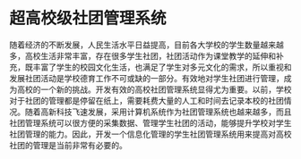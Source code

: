 # 超高校级社团管理系统

随着经济的不断发展，人民生活水平日益提高，目前各大学校的学生数量越来越多，高校生活非常丰富，存在很多学生社团，社团活动作为课堂教学的延伸和补充，既丰富了学生的校园文化生活，也满足了学生对多元文化的需求，所以重视和发展社团活动是学校德育工作不可或缺的一部分。有效地对学生社团进行管理，成为高校的一个新的挑战。开发有效的高校社团管理系统显得尤为重要。以前，学校对于社团的管理都是停留在纸上，需要耗费大量的人工和时间去记录本校的社团情况。随着高新科技飞速发展，采用计算机系统作为社团管理系统也越来越多，而且社团管理系统可以很方便的采集数据、管理学生社团的活动，能够提升学校对学生社团管理的能力。因此，开发一个信息化管理的学生社团管理系统用来提高对高校社团的管理是当前非常有必要的。